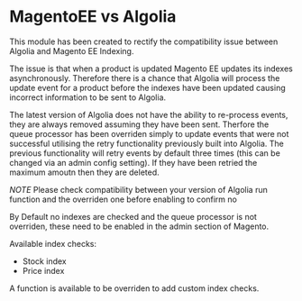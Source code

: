 # MagentoEE vs Algolia

This module has been created to rectify the compatibility issue between Algolia and Magento EE Indexing. 

The issue is that when a product is updated Magento EE updates its indexes asynchronously.
Therefore there is a chance that Algolia will process the update event for a product before the indexes have been updated
causing incorrect information to be sent to Algolia. 
  
The latest version of Algolia does not have the ability to re-process events,
they are always removed assuming they have been sent.
Therfore the queue processor has been overriden simply to update
events that were not successful utilising the retry functionality previously built into Algolia.
The previous functionality will retry events by default three times (this can be changed via an admin config setting).
If they have been retried the maximum amoutn then they are deleted.

*NOTE* Please check compatibility between your version of Algolia run function and the overriden one before enabling to confirm no

By Default no indexes are checked and the queue processor is not overriden, these need to be enabled in the admin section of Magento.

Available index checks:
 - Stock index
 - Price index

A function is available to be overriden to add custom index checks.